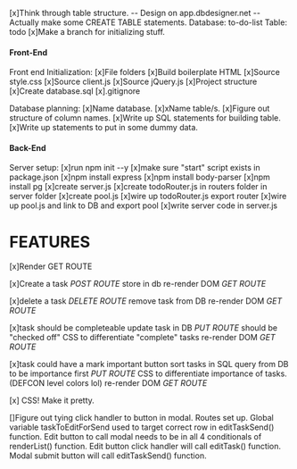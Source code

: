 [x]Think through table structure.
    -- Design on app.dbdesigner.net
    -- Actually make some CREATE TABLE statements.
    Database: to-do-list
    Table: todo
[x]Make a branch for initializing stuff.

#### Front-End

Front end Initialization:
[x]File folders
[x]Build boilerplate HTML
[x]Source style.css
[x]Source client.js
[x]Source jQuery.js
[x]Project structure
[x]Create database.sql
[x].gitignore

Database planning:
[x]Name database. 
[x]xName table/s. 
[x]Figure out structure of column names. 
[x]Write up SQL statements for building table. 
[x]Write up statements to put in some dummy data.

#### Back-End

Server setup:
[x]run npm init --y
[x]make sure "start" script exists in package.json
[x]npm install express
[x]npm install body-parser
[x]npm install pg
[x]create server.js
[x]create todoRouter.js in routers folder in server folder
[x]create pool.js
[x]wire up todoRouter.js export router
[x]wire up pool.js and link to DB and export pool
[x]write server code in server.js

# FEATURES
[x]Render GET ROUTE

[x]Create a task *POST ROUTE*
    store in db
    re-render DOM *GET ROUTE*

[x]delete a task *DELETE ROUTE*
    remove task from DB
    re-render DOM *GET ROUTE*

[x]task should be completeable
    update task in DB *PUT ROUTE*
    should be "checked off"
    CSS to differentiate "complete" tasks
    re-render DOM *GET ROUTE*

[x]task could have a mark important button
    sort tasks in SQL query from DB to be importance first *PUT ROUTE*
    CSS to differentiate importance of tasks. (DEFCON level colors lol)
    re-render DOM *GET ROUTE*

[x] CSS! Make it pretty. 

[]Figure out tying click handler to button in modal. Routes set up. Global variable taskToEditForSend used to target correct row in editTaskSend() function. Edit button to call modal needs to be in all 4 conditionals of renderList() function. Edit button click handler will call editTask() function. Modal submit button will call editTaskSend() function.